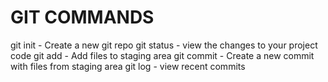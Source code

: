 # GIT COMMANDS

git init - Create a new git repo
git status - view the changes to your project code
git add - Add files to staging area
git commit - Create a new commit with files from staging area
git log - view recent commits